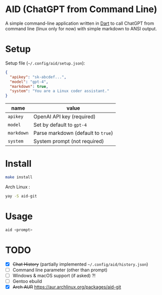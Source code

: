 # AID (ChatGPT from Command Line)

A simple command-line application written in [Dart](https://dart.dev/) to call ChatGPT from command line (linux only for now) with simple markdown to ANSI output.

# Setup

Setup file (`~/.config/aid/setup.json`):
```json
{
  "apikey": "sk-abcdef...",
  "model": "gpt-4",
  "markdown": true,
  "system": "You are a Linux coder assistant."
}
```

| name       | value                              |
|------------|------------------------------------|
| `apikey`   | OpenAI API key (required)          |
| `model`    | Set by default to `gpt-4`          |
| `markdown` | Parse markdown (default to `true`) |
| `system`   | System prompt (not required)       |

# Install

```bash
make install
```

Arch Linux :
```bash
yay -S aid-git
```

# Usage

```bash
aid <prompt>
```

# TODO

- [X] ~~Chat History~~ (partially implemented `~/.config/aid/history.json`)
- [ ] Command line parameter (other than prompt)
- [ ] Windows & macOS support (if asked) ?!
- [ ] Gentoo ebuild
- [X] ~~Arch AUR~~ https://aur.archlinux.org/packages/aid-git
